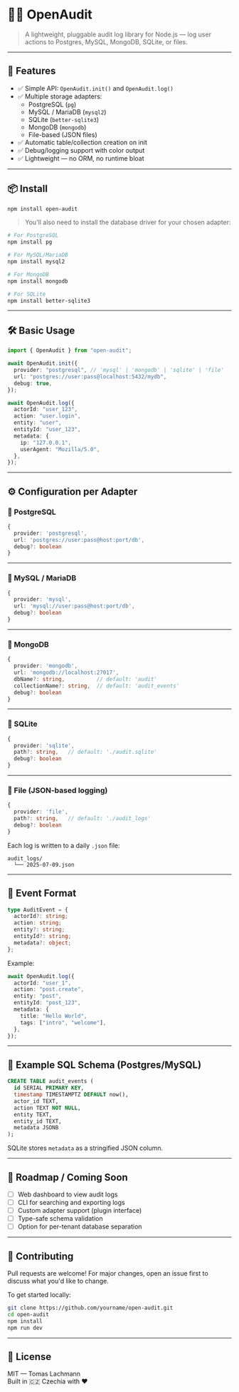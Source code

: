 # 🕵️‍♂️ OpenAudit

> A lightweight, pluggable audit log library for Node.js — log user actions to Postgres, MySQL, MongoDB, SQLite, or files.

---

## 🚀 Features

- ✅ Simple API: `OpenAudit.init()` and `OpenAudit.log()`
- ✅ Multiple storage adapters:
  - PostgreSQL (`pg`)
  - MySQL / MariaDB (`mysql2`)
  - SQLite (`better-sqlite3`)
  - MongoDB (`mongodb`)
  - File-based (JSON files)
- ✅ Automatic table/collection creation on init
- ✅ Debug/logging support with color output
- ✅ Lightweight — no ORM, no runtime bloat

---

## 📦 Install

```bash
npm install open-audit
```

> You'll also need to install the database driver for your chosen adapter:

```bash
# For PostgreSQL
npm install pg

# For MySQL/MariaDB
npm install mysql2

# For MongoDB
npm install mongodb

# For SQLite
npm install better-sqlite3
```

---

## 🛠️ Basic Usage

```ts
import { OpenAudit } from "open-audit";

await OpenAudit.init({
  provider: "postgresql", // 'mysql' | 'mongodb' | 'sqlite' | 'file'
  url: "postgres://user:pass@localhost:5432/mydb",
  debug: true,
});

await OpenAudit.log({
  actorId: "user_123",
  action: "user.login",
  entity: "user",
  entityId: "user_123",
  metadata: {
    ip: "127.0.0.1",
    userAgent: "Mozilla/5.0",
  },
});
```

---

## ⚙️ Configuration per Adapter

### 🔹 PostgreSQL

```ts
{
  provider: 'postgresql',
  url: 'postgres://user:pass@host:port/db',
  debug?: boolean
}
```

---

### 🔹 MySQL / MariaDB

```ts
{
  provider: 'mysql',
  url: 'mysql://user:pass@host:port/db',
  debug?: boolean
}
```

---

### 🔹 MongoDB

```ts
{
  provider: 'mongodb',
  url: 'mongodb://localhost:27017',
  dbName?: string,          // default: 'audit'
  collectionName?: string,  // default: 'audit_events'
  debug?: boolean
}
```

---

### 🔹 SQLite

```ts
{
  provider: 'sqlite',
  path?: string,   // default: './audit.sqlite'
  debug?: boolean
}
```

---

### 🔹 File (JSON-based logging)

```ts
{
  provider: 'file',
  path?: string,   // default: './audit_logs'
  debug?: boolean
}
```

Each log is written to a daily `.json` file:

```
audit_logs/
  └── 2025-07-09.json
```

---

## 🧪 Event Format

```ts
type AuditEvent = {
  actorId?: string;
  action: string;
  entity?: string;
  entityId?: string;
  metadata?: object;
};
```

Example:

```ts
await OpenAudit.log({
  actorId: "user_1",
  action: "post.create",
  entity: "post",
  entityId: "post_123",
  metadata: {
    title: "Hello World",
    tags: ["intro", "welcome"],
  },
});
```

---

## 🧱 Example SQL Schema (Postgres/MySQL)

```sql
CREATE TABLE audit_events (
  id SERIAL PRIMARY KEY,
  timestamp TIMESTAMPTZ DEFAULT now(),
  actor_id TEXT,
  action TEXT NOT NULL,
  entity TEXT,
  entity_id TEXT,
  metadata JSONB
);
```

SQLite stores `metadata` as a stringified JSON column.

---

## 📣 Roadmap / Coming Soon

- [ ] Web dashboard to view audit logs
- [ ] CLI for searching and exporting logs
- [ ] Custom adapter support (plugin interface)
- [ ] Type-safe schema validation
- [ ] Option for per-tenant database separation

---

## 🤝 Contributing

Pull requests are welcome! For major changes, open an issue first to discuss what you'd like to change.

To get started locally:

```bash
git clone https://github.com/yourname/open-audit.git
cd open-audit
npm install
npm run dev
```

---

## 📄 License

MIT — Tomas Lachmann  
Built in 🇨🇿 Czechia with ❤️
